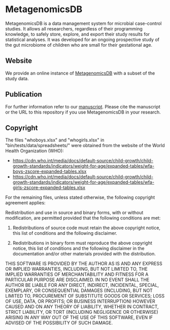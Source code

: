 # MetagenomicsDB
MetagenomicsDB is a data management system for microbial case-control studies. It allows all researchers, regardless of their programming knowledge,
to safely store, explore, and export their study results for statistical analyses. It was developed for an ongoing prospective study of the gut microbiome of
children who are small for their gestational age.

## Website
We provide an online instance of [MetagenomicsDB](https://www.bioinformatics.uni-muenster.de/tools/metagenomicsDB)
with a subset of the study data.

## Publication
For further information refer to our [manuscript](https://doi.org/10.1101/2024.06.11.598475).
Please cite the manuscript or the URL to this repository if you use MetagenomicsDB in your research.

## Copyright
The files "whoboys.xlsx" and "whogirls.xlsx" in "bin/tests/data/spreadsheets/" were obtained from the website of the
World Health Organization (WHO):
* https://cdn.who.int/media/docs/default-source/child-growth/child-growth-standards/indicators/weight-for-age/expanded-tables/wfa-boys-zscore-expanded-tables.xlsx
* https://cdn.who.int/media/docs/default-source/child-growth/child-growth-standards/indicators/weight-for-age/expanded-tables/wfa-girls-zscore-expanded-tables.xlsx

For the remaining files, unless stated otherwise, the following copyright agreement applies: 

Redistribution and use in source and binary forms, with or without modification,
are permitted provided that the following conditions are met:

1. Redistributions of source code must retain the above copyright
 notice, this list of conditions and the following disclaimer.

2. Redistributions in binary form must reproduce the above copyright
 notice, this list of conditions and the following disclaimer in the
 documentation and/or other materials provided with the distribution.

THIS SOFTWARE IS PROVIDED BY THE AUTHOR AS IS AND ANY EXPRESS OR IMPLIED WARRANTIES,
INCLUDING, BUT NOT LIMITED TO, THE IMPLIED WARRANTIES OF MERCHANTABILITY AND FITNESS
FOR A PARTICULAR PURPOSE ARE DISCLAIMED. IN NO EVENT SHALL THE AUTHOR BE LIABLE FOR
ANY DIRECT, INDIRECT, INCIDENTAL, SPECIAL, EXEMPLARY, OR CONSEQUENTIAL DAMAGES
(INCLUDING, BUT NOT LIMITED TO,  PROCUREMENT  OF  SUBSTITUTE GOODS  OR  SERVICES;
LOSS  OF USE, DATA, OR PROFITS; OR BUSINESS INTERRUPTION) HOWEVER CAUSED AND ON ANY
THEORY OF LIABILITY, WHETHER IN CONTRACT, STRICT LIABILITY, OR TORT (INCLUDING NEGLIGENCE
OR OTHERWISE) ARISING IN ANY WAY OUT OF THE USE OF THIS SOFTWARE, EVEN IF ADVISED OF THE
POSSIBILITY OF SUCH DAMAGE. 
